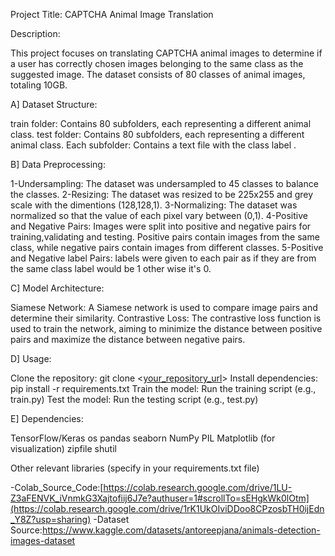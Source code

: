 Project Title: CAPTCHA Animal Image Translation

Description:

This project focuses on translating CAPTCHA animal images to determine if a user has correctly chosen images belonging to the same class as the suggested image. The dataset consists of 80 classes of animal images, totaling 10GB.

A] Dataset Structure:

train folder: Contains 80 subfolders, each representing a different animal class.
test folder: Contains 80 subfolders, each representing a different animal class.
Each subfolder: Contains a text file with the class label .

B] Data Preprocessing:

1-Undersampling: The dataset was undersampled to 45 classes to balance the classes.
2-Resizing: The dataset was resized to be 225x255 and grey scale with the dimentions (128,128,1).
3-Normalizing: The dataset was normalized so that the value of each pixel vary between (0,1).
4-Positive and Negative Pairs: Images were split into positive and negative pairs for training,validating and testing. Positive pairs contain images from the same class, while negative pairs contain images from different classes.
5-Positive and Negative label Pairs: labels were given to each pair as if they are from the same class label would be 1 other wise it's 0.

C] Model Architecture:

Siamese Network: A Siamese network is used to compare image pairs and determine their similarity.
Contrastive Loss: The contrastive loss function is used to train the network, aiming to minimize the distance between positive pairs and maximize the distance between negative pairs.

D] Usage:

Clone the repository: git clone <[your_repository_url](https://github.com/Toka-source/Captcha_Depi)>
Install dependencies: pip install -r requirements.txt
Train the model: Run the training script (e.g., train.py)
Test the model: Run the testing script (e.g., test.py)

E] Dependencies:

TensorFlow/Keras
os
pandas
seaborn
NumPy
PIL
Matplotlib (for visualization)
zipfile
shutil

Other relevant libraries (specify in your requirements.txt file)



-Colab_Source_Code:[https://colab.research.google.com/drive/1LU-Z3aFENVK_iVnmkG3Xajtofiij6J7e?authuser=1#scrollTo=sEHgkWk0lOtm](https://colab.research.google.com/drive/1rK1UkOIviDDoo8CPzosbTH0ijEdn_Y8Z?usp=sharing)
-Dataset Source:https://www.kaggle.com/datasets/antoreepjana/animals-detection-images-dataset
